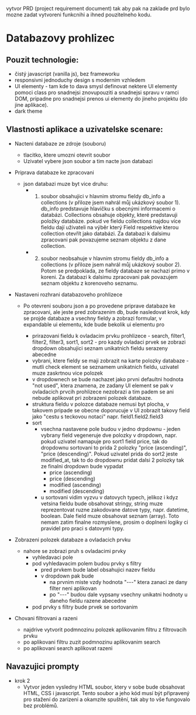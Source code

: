vytvor PRD (project requirement document) tak aby pak na zaklade prd bylo mozne zadat vytvoreni funkcnihi a ihned pouzitelneho kodu.

# Databazovy prohlizec

## Pouzit technologie:
- čistý javascript (vanilla js), bez frameworku
- responsivni jednoduchy design s modernim vzhledem
- UI elementy - tam kde to dava smysl definovat nektere UI elementy pomoci class pro snadnejsi znovupouziti a snadnejsi spravu v ramci DOM, pripadne pro snadnejsi prenos ui elementy do jineho projektu (do jine aplikace).
- dark theme

## Vlastnosti aplikace a uzivatelske scenare: 
- Nacteni databaze ze zdroje (souboru)
  - tlacitko, ktere umozni otevrit soubor
  - Uzivatel vybere json soubor a tim nacte json databazi

- Priprava databaze ke zpracovani  
  - json databazi muze byt vice druhu:
    - 1) soubor obsahujici v hlavnim stromu fieldy db_info a collections (v přiloze jsem nahrál můj ukázkový soubor 1). db_info predstavuje hlavičku s obecnými informacemi o databázi. Collections obsahuje objekty, které predstavuji položky databáze. pokud ve fieldu collections najdou více fieldu dají uživateli na výběr který Field respektive kterou collection otevřít jako databázi. Za databazi k dalsimu zpracovani pak povazujeme seznam objektu z dane collection.
    - 2) soubor neobsahuje v hlavnim stromu fieldy db_info a collections (v přiloze jsem nahrál můj ukázkový soubor 2). Potom se predpoklada, ze fieldy databaze se nachazi primo v koreni. Za databazi k dalsimu zpracovani pak povazujem seznam objektu z korenoveho seznamu.
    
- Nastaveni rozhrani databazoveho prohlizece
  - Po otevreni souboru json a po provedene priprave databaze ke zpracovani, ale jeste pred zobrazenim db, bude nasledovat krok, kdy se projde databaze a vsechny fieldy a zobrazi formular, v expandable ui elementu, kde bude bekolik ui elementu pro 
  
    - prirazovani fieldu k ovladacim prvku prohlizece - search, filter1, filter2, filter3, sort1, sort2 - pro kazdy ovladaci prvek se zobrazi dropdown obsahujici seznam unikatnich fieldu serazeny abecedne
    - vybrani, ktere fieldy se maji zobrazit na karte polozky databaze - mutli check element se seznamem unikatnich fieldu, uzivatel muze zaskrtnou vice polozek
    - v dropdownech se bude nachazet jako prvni defaultni hodnota "not used", ktera znamena, ze zadany UI element se pak v ovladacich prvcih prohlizece nezobrazi a tim padem se ani nebude aplikovat pri zobrazeni polozek databaze.
    - struktura fieldu v polozce databaze nemusi byt plocha, v takovem pripade se obecne doporucuje v UI zobrazit takovy field jako "cestu s teckovou notaci" napr. field1.field2.field3
    - sort 
      - vsechna nastavene pole budou v jedno drpdownu - jeden vybrany field vegeneruje dve polozky v dropdown, napr. pokud uzivatel namapuje pro sort1 field price, tak do dropdownu sortovani to prida 2 polozky "price (ascending)", "price (descending)". Pokud uzivatel prida do sort2 jeste modified_at, tak to do dropdownu pridat dalsi 2 polozky tak ze finalni dropdown bude vypadat
        - price (ascending)
        - price (descending)
        - modified (ascending)
        - modified (descending)
      - u sortovani vidim vyzvu v datovych typech, jelikoz i kdyz vetsina fieldu bude obsahovat stringy, string muze reprezentovat ruzne zakodovane datove typy, napr. datetime, boolean. Dale field muze obsahovat seznam (array). Toto nemam zatim finalne rozmyslene, prosim o doplneni logiky ci pravidel pro praci s datovymi typy.      

- Zobrazeni polozek databaze a ovladacich prvku
  - nahore se zobrazi pruh s ovladacimi prvky
    - vyhledavaci pole
    - pod vyhledavacim polem budou prvky s filtry
      - pred prvkem bude label obsahujici nazev fieldu 
      - v dropdown pak bude 
        - na prvnim miste vzdy hodnota "---" ktera zanaci ze dany filter neni aplikovan
        - po "---" budou dale vypsany vsechny unikatni hodnoty u daneho fieldu razene abecedne
    - pod prvky s filtry bude prvek se sortovanim
  
- Chovani filtrovani a razeni
  - najdrive vytvorit podmnozinu polozek aplikovanim filtru z filtrovacih prvku
  - po aplikovani filtru zuzit podmnozinu aplikovanim search
  - po aplikovani search aplikovat razeni

## Navazujici prompty
- krok 2
  - Vytvor jeden vysledny HTML soubor, ktery v sobe bude obsahovat HTML, CSS i javascript. Tento soubor a jeho kód musí být připravený pro stažení do zarizeni a okamzite spuštění, tak aby to vše fungovalo bez problémů.